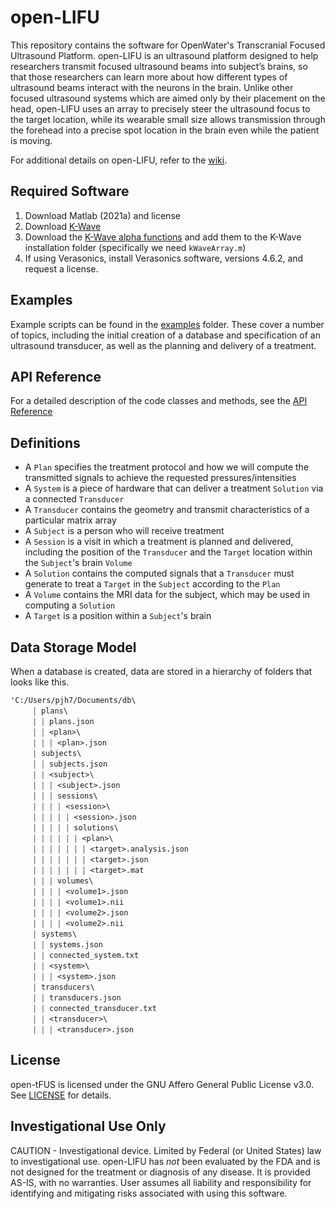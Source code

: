 # open-LIFU
This repository contains the software for OpenWater's Transcranial Focused Ultrasound Platform. open-LIFU is an ultrasound platform designed to help researchers transmit focused ultrasound beams into subject’s brains, so that those researchers can learn more about how different types of ultrasound beams interact with the neurons in the brain. Unlike other focused ultrasound systems which are aimed only by their placement on the head, open-LIFU uses an array to precisely steer the ultrasound focus to the target location, while its wearable small size allows transmission through the forehead into a precise spot location in the brain even while the patient is moving.

For additional details on open-LIFU, refer to the [wiki](http://162.246.254.83/index.php/Neuromodulation).

## Required Software
1. Download Matlab (2021a) and license
2. Download [K-Wave](http://www.k-wave.org/download.php)
3. Download the [K-Wave alpha functions](http://www.k-wave.org/downloads/kWaveArray_alpha_0.3.zip) and add them to the K-Wave installation folder (specifically we need `kWaveArray.m`)
4. If using Verasonics, install Verasonics software, versions 4.6.2, and request a license. 

## Examples
Example scripts can be found in the [examples](examples) folder. These cover a number of topics, including the initial creation of a database and specification of an ultrasound transducer, as well as the planning and delivery of a treatment.

## API Reference
For a detailed description of the code classes and methods, see the [API Reference](https://github.com/OpenwaterHealth/opw_neuromod_sw/wiki)

## Definitions
* A `Plan` specifies the treatment protocol and how we will compute the transmitted signals to achieve the requested pressures/intensities
* A `System` is a piece of hardware that can deliver a treatment `Solution` via a connected `Transducer`
* A `Transducer` contains the geometry and transmit characteristics of a particular matrix array
* A `Subject` is a person who will receive treatment
* A `Session` is a visit in which a treatment is planned and delivered, including the position of the `Transducer` and the `Target` location within the `Subject`'s brain `Volume`
* A `Solution` contains the computed signals that a `Transducer` must generate to treat a `Target` in the `Subject` according to the `Plan`
* A `Volume` contains the MRI data for the subject, which may be used in computing a `Solution`
* A `Target` is a position within a `Subject`'s brain

## Data Storage Model
When a database is created, data are stored in a hierarchy of folders that looks like this. 
```
'C:/Users/pjh7/Documents/db\
     ￨ plans\
     ￨ ￨ plans.json
     ￨ ￨ <plan>\
     ￨ ￨ ￨ <plan>.json
     ￨ subjects\
     ￨ ￨ subjects.json
     ￨ ￨ <subject>\
     ￨ ￨ ￨ <subject>.json
     ￨ ￨ ￨ sessions\
     ￨ ￨ ￨ ￨ <session>\
     ￨ ￨ ￨ ￨ ￨ <session>.json
     ￨ ￨ ￨ ￨ ￨ solutions\
     ￨ ￨ ￨ ￨ ￨ ￨ <plan>\
     ￨ ￨ ￨ ￨ ￨ ￨ ￨ <target>.analysis.json
     ￨ ￨ ￨ ￨ ￨ ￨ ￨ <target>.json
     ￨ ￨ ￨ ￨ ￨ ￨ ￨ <target>.mat
     ￨ ￨ ￨ volumes\
     ￨ ￨ ￨ ￨ <volume1>.json
     ￨ ￨ ￨ ￨ <volume1>.nii
     ￨ ￨ ￨ ￨ <volume2>.json
     ￨ ￨ ￨ ￨ <volume2>.nii
     ￨ systems\
     ￨ ￨ systems.json
     ￨ ￨ connected_system.txt
     ￨ ￨ <system>\
     ￨ ￨ ￨ <system>.json
     ￨ transducers\
     ￨ ￨ transducers.json
     ￨ ￨ connected_transducer.txt
     ￨ ￨ <transducer>\
     ￨ ￨ ￨ <transducer>.json
```

## License
open-tFUS is licensed under the GNU Affero General Public License v3.0. See [LICENSE](LICENSE) for details.

## Investigational Use Only
CAUTION - Investigational device. Limited by Federal (or United States) law to investigational use. open-LIFU has *not* been evaluated by the FDA and is not designed for the treatment or diagnosis of any disease. It is provided AS-IS, with no warranties. User assumes all liability and responsibility for identifying and mitigating risks associated with using this software.
